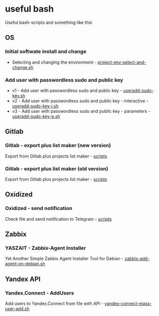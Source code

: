 # useful bash
Useful bash-scripts and something like this

## OS
### Initial softwate install and change 
* Selecting and changing the environment - [project-env-select-and-change.sh](project-env-select-and-change.sh)

### Add user with passwordless sudo and public key
* v1 - Add user with passwordless sudo and public key - [useradd-sudo-key.sh](useradd-sudo-key.sh)
* v2 - Add user with passwordless sudo and public key - interactive - [useradd-sudo-key-i.sh](useradd-sudo-key-i.sh)
* v3 - Add user with passwordless sudo and public key - parameters - [useradd-sudo-key-p.sh](useradd-sudo-key-p.sh)

## Gitlab
### Gitlab - export plus list maker (new version)
Export from Gitlab plus projects list maker - [scripts](/gitlab-export-import-v2/readme.md)

### Gitlab - export plus list maker (old version)
Export from Gitlab plus projects list maker - [scripts](/gitlab-export-import/readme.md)

## Oxidized
### Oxidized - send notification
Check file and send notification to Telegram - [scripts](/oxidized-check-file-and-send-notify.sh)

## Zabbix
### YASZAIT - Zabbix-Agent Installer
Yet Another Simple Zabbix Agent Installer Tool for Debian - [zabbix-add-agent-on-debian.sh](https://github.com/skurudo/usefulbash/blob/main/zabbix-add-agent-on-debian.sh)

## Yandex API
### Yandex.Connect - AddUsers
Add users to Yandex.Connect from file with API - [yandex-connect-mass-user-add.sh](https://github.com/skurudo/usefulbash/blob/main/yandex-connect-mass-user-add.sh)
